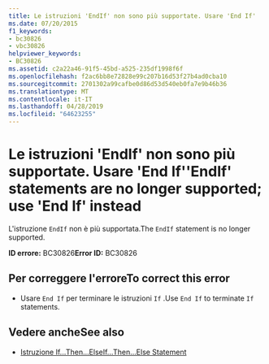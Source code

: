 ```yaml
---
title: Le istruzioni 'EndIf' non sono più supportate. Usare 'End If'
ms.date: 07/20/2015
f1_keywords:
- bc30826
- vbc30826
helpviewer_keywords:
- BC30826
ms.assetid: c2a22a46-91f5-45bd-a525-235df1998f6f
ms.openlocfilehash: f2ac6bb8e72828e99c207b16d53f27b4ad0cba10
ms.sourcegitcommit: 2701302a99cafbe0d86d53d540eb0fa7e9b46b36
ms.translationtype: MT
ms.contentlocale: it-IT
ms.lasthandoff: 04/28/2019
ms.locfileid: "64623255"
---
```

# <a name="endif-statements-are-no-longer-supported-use-end-if-instead"></a><span data-ttu-id="e5ea5-102">Le istruzioni 'EndIf' non sono più supportate. Usare 'End If'</span><span class="sxs-lookup"><span data-stu-id="e5ea5-102">'EndIf' statements are no longer supported; use 'End If' instead</span></span>
<span data-ttu-id="e5ea5-103">L'istruzione `EndIf` non è più supportata.</span><span class="sxs-lookup"><span data-stu-id="e5ea5-103">The `EndIf` statement is no longer supported.</span></span>  
  
 <span data-ttu-id="e5ea5-104">**ID errore:** BC30826</span><span class="sxs-lookup"><span data-stu-id="e5ea5-104">**Error ID:** BC30826</span></span>  
  
## <a name="to-correct-this-error"></a><span data-ttu-id="e5ea5-105">Per correggere l'errore</span><span class="sxs-lookup"><span data-stu-id="e5ea5-105">To correct this error</span></span>  
  
- <span data-ttu-id="e5ea5-106">Usare `End If` per terminare le istruzioni `If` .</span><span class="sxs-lookup"><span data-stu-id="e5ea5-106">Use `End If` to terminate `If` statements.</span></span>  
  
## <a name="see-also"></a><span data-ttu-id="e5ea5-107">Vedere anche</span><span class="sxs-lookup"><span data-stu-id="e5ea5-107">See also</span></span>

- [<span data-ttu-id="e5ea5-108">Istruzione If...Then...Else</span><span class="sxs-lookup"><span data-stu-id="e5ea5-108">If...Then...Else Statement</span></span>](../../visual-basic/language-reference/statements/if-then-else-statement.md)

